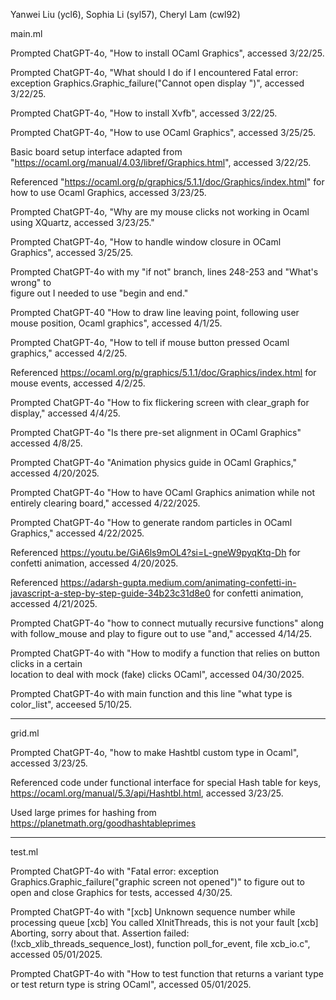 Yanwei Liu (ycl6), Sophia Li (syl57), Cheryl Lam (cwl92)

main.ml

Prompted ChatGPT-4o, "How to install OCaml Graphics", accessed 3/22/25.

Prompted ChatGPT-4o, "What should I do if I encountered Fatal error:
    exception Graphics.Graphic_failure("Cannot open display ")", accessed
    3/22/25.

Prompted ChatGPT-4o, "How to install Xvfb", accessed 3/22/25.

Prompted ChatGPT-4o, "How to use OCaml Graphics", accessed 3/25/25.

Basic board setup interface adapted from "https://ocaml.org/manual/4.03/libref/Graphics.html", accessed 3/22/25. 

Referenced "https://ocaml.org/p/graphics/5.1.1/doc/Graphics/index.html" for how to use Ocaml Graphics, accessed 3/23/25. 

Prompted ChatGPT-4o, "Why are my mouse clicks not working in Ocaml using
    XQuartz, accessed 3/23/25."

Prompted ChatGPT-4o, "How to handle window closure in OCaml Graphics",
    accessed 3/25/25.

Prompted ChatGPT-4o with my "if not" branch, lines 248-253 and "What's wrong" to     
    figure out I needed to use "begin and end."

Prompted ChatGPT-40 "How to draw line leaving point, following user mouse position, Ocaml graphics", accessed 4/1/25.

Prompted ChatGPT-4o, "How to tell if mouse button pressed Ocaml graphics," accessed 4/2/25.

Referenced https://ocaml.org/p/graphics/5.1.1/doc/Graphics/index.html for mouse events, accessed 4/2/25.

Prompted ChatGPT-4o "How to fix flickering screen with clear_graph for
       display," accessed 4/4/25.

Prompted ChatGPT-4o "Is there pre-set alignment in OCaml Graphics" accessed 4/8/25.

Prompted ChatGPT-4o "Animation physics guide in OCaml Graphics," accessed 4/20/2025.

Prompted ChatGPT-4o "How to have OCaml Graphics animation while not entirely clearing board," 
        accessed 4/22/2025.

Prompted ChatGPT-4o "How to generate random particles in OCaml Graphics," accessed 4/22/2025.

Referenced https://youtu.be/GiA6ls9mOL4?si=L-gneW9pyqKtq-Dh for confetti animation, accessed 4/20/2025.

Referenced 
        https://adarsh-gupta.medium.com/animating-confetti-in-javascript-a-step-by-step-guide-34b23c31d8e0
        for confetti animation, accessed 4/21/2025.

Prompted ChatGPT-4o "how to connect mutually recursive functions" along with follow_mouse and play to figure out to use "and," accessed 4/14/25.

Prompted ChatGPT-4o with "How to modify a function that relies on button clicks in a certain    
        location to deal with mock (fake) clicks OCaml", accessed 04/30/2025.

Prompted ChatGPT-4o with main function and this line "what type is
   color_list", acceesed 5/10/25.

--------
grid.ml

Prompted ChatGPT-4o, "how to make Hashtbl custom type in Ocaml", accessed
   3/23/25.

Referenced code under functional interface for special Hash table for keys,
    https://ocaml.org/manual/5.3/api/Hashtbl.html, accessed 3/23/25.

Used large primes for hashing from
      https://planetmath.org/goodhashtableprimes

--------
test.ml

Prompted ChatGPT-4o with "Fatal error: exception
   Graphics.Graphic_failure("graphic screen not opened")" to figure out to open
   and close Graphics for tests, accessed 4/30/25.

Prompted ChatGPT-4o with "[xcb] Unknown sequence number while processing queue
        [xcb] You called XInitThreads, this is not your fault [xcb] Aborting, 
        sorry about that. Assertion failed: (!xcb_xlib_threads_sequence_lost), 
        function poll_for_event, file xcb_io.c", accessed 05/01/2025.

Prompted ChatGPT-4o with "How to test function that returns a variant type or
        test return type is string OCaml", accessed 05/01/2025.